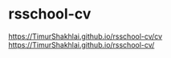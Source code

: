 # rsschool-cv
https://TimurShakhlai.github.io/rsschool-cv/cv
https://TimurShakhlai.github.io/rsschool-cv/
